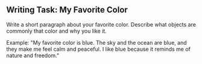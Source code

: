 <!-- content/Level1/Lesson7/writing/writing-task.md -->

## Writing Task: My Favorite Color

Write a short paragraph about your favorite color. Describe what objects are commonly that color and why you like it.

Example:
"My favorite color is blue. The sky and the ocean are blue, and they make me feel calm and peaceful. I like blue because it reminds me of nature and freedom."

